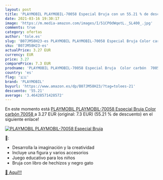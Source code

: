 ```yaml
---
layout: post
title: 'PLAYMOBIL PLAYMOBIL-70058 Especial Bruja con un 55.21 % de descuento'
date: 2021-03-16 19:30:17
image: 'https://m.media-amazon.com/images/I/51CPOdWqetL._SL400_.jpg'
comments: true
category: ofertas
author: 'tole.es'
slug: 'B07JM58H23-es PLAYMOBIL PLAYMOBIL-70058 Especial Bruja Color carbón 70058'
sku: 'B07JM58H23-es'
actualPrice: 3.27 EUR
currency: EUR
price: 3.27
comparePrice: 7.3 EUR
prodname: 'PLAYMOBIL PLAYMOBIL-70058 Especial Bruja  Color carbón  70058 '
country: 'es'
flag: '🇪🇸'
brand: 'PLAYMOBIL'
buyurl: 'https://www.amazon.es/dp/B07JM58H23/?tag=tolees-21'
descuento: '55.21'
average: '3.46428571428572'
---
```


En este momento está [PLAYMOBIL PLAYMOBIL-70058 Especial Bruja  Color carbón  70058 ](https://www.amazon.es/dp/B07JM58H23/?tag=tolees-21) a 3.27 EUR (original: 7.3 EUR) (55.21 %  de descuento) en el siguiente enlace!

[![PLAYMOBIL PLAYMOBIL-70058 Especial Bruja](https://m.media-amazon.com/images/I/51CPOdWqetL._SL400_.jpg)](https://www.amazon.es/dp/B07JM58H23/?tag=tolees-21)

🔎:

- Desarrolla la imaginación y la creatividad
- Incluye una figura y varios accesorios
- Juego educativo para los niños
- Bruja con libro de hechizos y negro gato

[🛒 Aquí!!!](https://www.amazon.es/dp/B07JM58H23/?tag=tolees-21)
